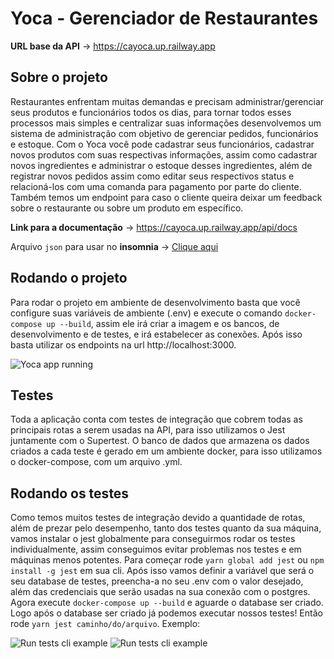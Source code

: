 # Yoca - Gerenciador de Restaurantes

**URL base da API** -> https://cayoca.up.railway.app

## Sobre o projeto

Restaurantes enfrentam muitas demandas e precisam administrar/gerenciar seus produtos e funcionários todos os dias, para tornar todos esses processos mais simples e centralizar suas informações desenvolvemos um sistema de administração com objetivo de gerenciar pedidos, funcionários e estoque.
Com o Yoca você pode cadastrar seus funcionários, cadastrar novos produtos com suas respectivas informações, assim como cadastrar novos ingredientes e administrar o estoque desses ingredientes, além de registrar novos pedidos assim como editar seus respectivos status e relacioná-los com uma comanda para pagamento por parte do cliente. Também temos um endpoint para caso o cliente queira deixar um feedback sobre o restaurante ou sobre um produto em específico.

**Link para a documentação** -> https://cayoca.up.railway.app/api/docs

Arquivo `json` para usar no **insomnia** -> [Clique aqui](https://drive.google.com/file/d/1FB88eVzbDHfkmrzHgcJbIEoOqEf_M9N5/view)

## Rodando o projeto

Para rodar o projeto em ambiente de desenvolvimento basta que você configure suas variáveis de ambiente (.env) e execute o comando `docker-compose up --build`, assim ele irá criar a imagem e os bancos, de desenvolvimento e de testes, e irá estabelecer as conexões. Após isso basta utilizar os endpoints na url http://localhost:3000.

<img src="./assets/Yoca-app-running.png" alt="Yoca app running"/>

## Testes

Toda a aplicação conta com testes de integração que cobrem todas as principais rotas a serem usadas na API, para isso utilizamos o Jest juntamente com o Supertest. O banco de dados que armazena os dados criados a cada teste é gerado em um ambiente docker, para isso utilizamos o docker-compose, com um arquivo .yml.

## Rodando os testes

Como temos muitos testes de integração devido a quantidade de rotas, além de prezar pelo desempenho, tanto dos testes quanto da sua máquina, vamos instalar o jest globalmente para conseguirmos rodar os testes individualmente, assim conseguimos evitar problemas nos testes e em máquinas menos potentes.
Para começar rode `yarn global add jest` ou `npm install -g jest` em sua cli. Após isso vamos definir a variável que será o seu database de testes, preencha-a no seu .env com o valor desejado, além das credenciais que serão usadas na sua conexão com o postgres. Agora execute `docker-compose up --build` e aguarde o database ser criado. Logo após o database ser criado já podemos executar nossos testes! Então rode `yarn jest caminho/do/arquivo`. Exemplo:

<img src="./assets/Run-tests-cli-example.png" alt="Run tests cli example"/>

<img src="./assets/Yoca-order-tests-done.png" alt="Run tests cli example"/>
